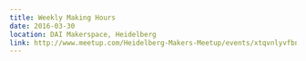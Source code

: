 ```yaml
---
title: Weekly Making Hours
date: 2016-03-30
location: DAI Makerspace, Heidelberg
link: http://www.meetup.com/Heidelberg-Makers-Meetup/events/xtqvnlyvfbnc/
---
```

